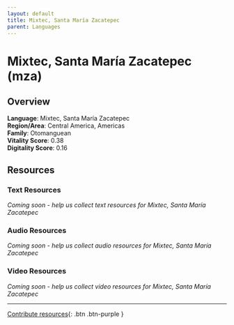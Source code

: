```yaml
---
layout: default
title: Mixtec, Santa María Zacatepec
parent: Languages
---
```


# Mixtec, Santa María Zacatepec (mza)

## Overview

**Language**: Mixtec, Santa María Zacatepec  
**Region/Area**: Central America, Americas  
**Family**: Otomanguean  
**Vitality Score**: 0.38  
**Digitality Score**: 0.16  

## Resources

### Text Resources
*Coming soon - help us collect text resources for Mixtec, Santa María Zacatepec*

### Audio Resources
*Coming soon - help us collect audio resources for Mixtec, Santa María Zacatepec*

### Video Resources
*Coming soon - help us collect video resources for Mixtec, Santa María Zacatepec*

---

[Contribute resources](https://fairtrain.github.io/){: .btn .btn-purple }
